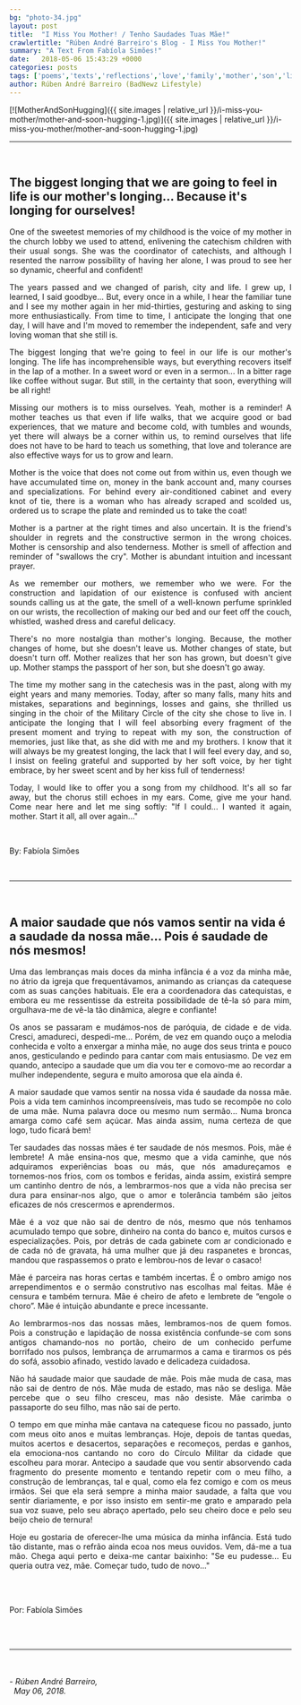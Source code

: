 ```yaml
---
bg: "photo-34.jpg"
layout: post
title:  "I Miss You Mother! / Tenho Saudades Tuas Mãe!"
crawlertitle: "Rúben André Barreiro's Blog - I Miss You Mother!"
summary: "A Text From Fabíola Simões!"
date:   2018-05-06 15:43:29 +0000
categories: posts
tags: ['poems','texts','reflections','love','family','mother','son','life']
author: Rúben André Barreiro (BadNewz Lifestyle)
---
```

[![MotherAndSonHugging]({{ site.images | relative_url }}/i-miss-you-mother/mother-and-soon-hugging-1.jpg)]({{ site.images | relative_url }}/i-miss-you-mother/mother-and-soon-hugging-1.jpg)

<hr>
<br>

<h2>The biggest longing that we are going to feel in life is our mother's longing... Because it's longing for ourselves!</h2>

<p align="justify">One of the sweetest memories of my childhood is the voice of my mother in the church lobby we used to attend, enlivening the catechism children with their usual songs. She was the coordinator of catechists, and although I resented the narrow possibility of having her alone, I was proud to see her so dynamic, cheerful and confident!</p>

<p align="justify">The years passed and we changed of parish, city and life. I grew up, I learned, I said goodbye... But, every once in a while, I hear the familiar tune and I see my mother again in her mid-thirties, gesturing and asking to sing more enthusiastically. From time to time, I anticipate the longing that one day, I will have and I'm moved to remember the independent, safe and very loving woman that she still is.</p>

<p align="justify">The biggest longing that we're going to feel in our life is our mother's longing. The life has incomprehensible ways, but everything recovers itself in the lap of a mother. In a sweet word or even in a sermon... In a bitter rage like coffee without sugar. But still, in the certainty that soon, everything will be all right!</p>

<p align="justify">Missing our mothers is to miss ourselves. Yeah, mother is a reminder! A mother teaches us that even if life walks, that we acquire good or bad experiences, that we mature and become cold, with tumbles and wounds, yet there will always be a corner within us, to remind ourselves that life does not have to be hard to teach us something, that love and tolerance are also effective ways for us to grow and learn.</p>

<p align="justify">Mother is the voice that does not come out from within us, even though we have accumulated time on, money in the bank account and, many courses and specializations. For behind every air-conditioned cabinet and every knot of tie, there is a woman who has already scraped and scolded us, ordered us to scrape the plate and reminded us to take the coat!</p>

<p align="justify">Mother is a partner at the right times and also uncertain. It is the friend's shoulder in regrets and the constructive sermon in the wrong choices. Mother is censorship and also tenderness. Mother is smell of affection and reminder of "swallows the cry". Mother is abundant intuition and incessant prayer.</p>

<p align="justify">As we remember our mothers, we remember who we were. For the construction and lapidation of our existence is confused with ancient sounds calling us at the gate, the smell of a well-known perfume sprinkled on our wrists, the recollection of making our bed and our feet off the couch, whistled, washed dress and careful delicacy.</p>

<p align="justify">There's no more nostalgia than mother's longing. Because, the mother changes of home, but she doesn't leave us. Mother changes of state, but doesn't turn off. Mother realizes that her son has grown, but doesn't give up. Mother stamps the passport of her son, but she doesn't go away.</p>

<p align="justify">The time my mother sang in the catechesis was in the past, along with my eight years and many memories. Today, after so many falls, many hits and mistakes, separations and beginnings, losses and gains, she thrilled us singing in the choir of the Military Circle of the city she chose to live in. I anticipate the longing that I will feel absorbing every fragment of the present moment and trying to repeat with my son, the construction of memories, just like that, as she did with me and my brothers. I know that it will always be my greatest longing, the lack that I will feel every day, and so, I insist on feeling grateful and supported by her soft voice, by her tight embrace, by her sweet scent and by her kiss full of tenderness!</p>

<p align="justify">Today, I would like to offer you a song from my childhood. It's all so far away, but the chorus still echoes in my ears. Come, give me your hand. Come near here and let me sing softly: "If I could... I wanted it again, mother. Start it all, all over again..."</p>

<br>

<p align="justify">By: Fabíola Simões</p>

<br>
<hr>
<br>

<h2>A maior saudade que nós vamos sentir na vida é a saudade da nossa mãe... Pois é saudade de nós mesmos!</h2>

<p align="justify">Uma das lembranças mais doces da minha infância é a voz da minha mãe, no átrio da igreja que frequentávamos, animando as crianças da catequese com as suas canções habituais. Ele era a coordenadora das catequistas, e embora eu me ressentisse da estreita possibilidade de tê-la só para mim, orgulhava-me de vê-la tão dinâmica, alegre e confiante!</p>

<p align="justify">Os anos se passaram e mudámos-nos de paróquia, de cidade e de vida. Cresci, amadureci, despedi-me... Porém, de vez em quando ouço a melodia conhecida e volto a enxergar a minha mãe, no auge dos seus trinta e pouco anos, gesticulando e pedindo para cantar com mais entusiasmo. De vez em quando, antecipo a saudade que um dia vou ter e comovo-me ao recordar a mulher independente, segura e muito amorosa que ela ainda é.</p>

<p align="justify">A maior saudade que vamos sentir na nossa vida é saudade da nossa mãe. Pois a vida tem caminhos incompreensíveis, mas tudo se recompõe no colo de uma mãe. Numa palavra doce ou mesmo num sermão... Numa bronca amarga como café sem açúcar. Mas ainda assim, numa certeza de que logo, tudo ficará bem!</p>

<p align="justify">Ter saudades das nossas mães é ter saudade de nós mesmos. Pois, mãe é lembrete! A mãe ensina-nos que, mesmo que a vida caminhe, que nós adquiramos experiências boas ou más, que nós amadureçamos e tornemos-nos frios, com os tombos e feridas, ainda assim, existirá sempre um cantinho dentro de nós, a lembrarmos-nos que a vida não precisa ser dura para ensinar-nos algo, que o amor e tolerância também são jeitos eficazes de nós crescermos e aprendermos.</p>

<p align="justify">Mãe é a voz que não sai de dentro de nós, mesmo que nós tenhamos acumulado tempo que sobre, dinheiro na conta do banco e, muitos cursos e especializações. Pois, por detrás de cada gabinete com ar condicionado e de cada nó de gravata, há uma mulher que já deu raspanetes e broncas, mandou que raspassemos o prato e lembrou-nos de levar o casaco!</p>

<p align="justify">Mãe é parceira nas horas certas e também incertas. É o ombro amigo nos arrependimentos e o sermão construtivo nas escolhas mal feitas. Mãe é censura e também ternura. Mãe é cheiro de afeto e lembrete de “engole o choro”. Mãe é intuição abundante e prece incessante.</p>

<p align="justify">Ao lembrarmos-nos das nossas mães, lembramos-nos de quem fomos. Pois a construção e lapidação de nossa existência confunde-se com sons antigos chamando-nos no portão, cheiro de um conhecido perfume borrifado nos pulsos, lembrança de arrumarmos a cama e tirarmos os pés do sofá, assobio afinado, vestido lavado e delicadeza cuidadosa.</p>

<p align="justify">Não há saudade maior que saudade de mãe. Pois mãe muda de casa, mas não sai de dentro de nós. Mãe muda de estado, mas não se desliga. Mãe percebe que o seu filho cresceu, mas não desiste. Mãe carimba o passaporte do seu filho, mas não sai de perto.</p>

<p align="justify">O tempo em que minha mãe cantava na catequese ficou no passado, junto com meus oito anos e muitas lembranças. Hoje, depois de tantas quedas, muitos acertos e desacertos, separações e recomeços, perdas e ganhos, ela emociona-nos cantando no coro do Círculo Militar da cidade que escolheu para morar. Antecipo a saudade que vou sentir absorvendo cada fragmento do presente momento e tentando repetir com o meu filho, a construção de lembranças, tal e qual, como ela fez comigo e com os meus irmãos. Sei que ela será sempre a minha maior saudade, a falta que vou sentir diariamente, e por isso insisto em sentir-me grato e amparado pela sua voz suave, pelo seu abraço apertado, pelo seu cheiro doce e pelo seu beijo cheio de ternura!</p>

<p align="justify">Hoje eu gostaria de oferecer-lhe uma música da minha infância. Está tudo tão distante, mas o refrão ainda ecoa nos meus ouvidos. Vem, dá-me a tua mão. Chega aqui perto e deixa-me cantar baixinho: "Se eu pudesse... Eu queria outra vez, mãe. Começar tudo, tudo de novo..."</p>

<br>
<br>

<p align="justify">Por: Fabíola Simões</p>

<br>

<br>
<hr>
<br>

<br>

<i>
    - Rúben André Barreiro,
    <br>
    &nbsp;
    May 06, 2018.
</i>